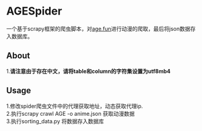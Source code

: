 # AGESpider
一个基于scrapy框架的爬虫脚本，对[age.fun](https://age.fan/)进行动漫的爬取，最后将json数据存入数据库。
## About
1.**请注意由于存在中文，请将table和column的字符集设置为utf8mb4**  

## Usage  
1.修改spider爬虫文件中的代理获取地址，动态获取代理ip.  
2.执行scrapy crawl AGE -o anime.json 获取动漫数据  
3.执行sorting_data.py 将数据存入数据库





